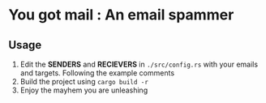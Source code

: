 # You got mail : An email spammer

## Usage

1. Edit the **SENDERS** and **RECIEVERS** in `./src/config.rs` with your emails and targets. Following the example comments
2. Build the project using `cargo build -r`
3. Enjoy the mayhem you are unleashing
